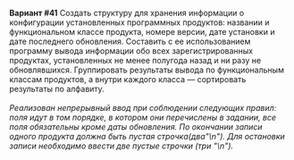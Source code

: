 <b>Вариант #41</b>
Создать структуру для хранения информации о конфигурации установленных программных продуктов: названии и функциональном классе продукта, номере версии, дате установки и дате последнего обновления. Составить с ее использованием программу вывода информации обо всех зарегистрированных продуктах, установленных не менее полугода назад и ни разу не обновлявшихся. Группировать результаты вывода по функциональным классам продуктов, а внутри каждого класса — сортировать результаты по алфавиту.
<br/><br/>
<i>Реализован непрерывный ввод при соблюдении следующих правил: поля идут в том порядке, в котором они перечислены в задании, все поля обязательны кроме даты обновления. По окончании записи одного продукта должна быть пустая строчка(два"\n"). Для остановки записи необходимо ввести две пустые строчки (три "\n").
